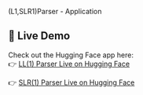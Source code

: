 (L1,SLR1)Parser - Application
## 🔗 Live Demo

Check out the Hugging Face app here:  
👉 [LL(1) Parser Live on Hugging Face](https://huggingface.co/spaces/Neha13/cc1)

👉 [SLR(1) Parser Live on Hugging Face](https://huggingface.co/spaces/Neha13/CC)
